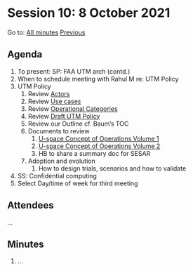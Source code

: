 # Session 10: 8 October 2021

Go to: [All minutes](../index.md) [Previous](./mom-0510.md)

## Agenda

1. To present: SP: FAA UTM arch (contd.)
1. When to schedule meeting with Rahul M re: UTM Policy
1. UTM Policy
	1. Review [Actors](../../../work-items/i05/#actors)
	1. Review [Use cases](../../../work-items/i05/#use-cases)
	1. Review [Operational Categories](https://utm-working-group.github.io/uarrg-risk/working-drafts/operational-categories/)
	1. Review [Draft UTM Policy]()
	1. Review our Outline cf. Baum’s TOC
	1. Documents to review
		1. [U-space Concept of Operations Volume 1](https://www.sesarju.eu/sites/default/files/documents/u-space/CORUS%20ConOps%20vol1.pdf)
		1. [U-space Concept of Operations Volume 2](https://www.sesarju.eu/sites/default/files/documents/u-space/CORUS%20ConOps%20vol2.pdf)
		1. HB to share a summary doc for SESAR
	1. Adoption and evolution
		1. How to design trials, scenarios and how to validate
1. SS: Confidential computing
1. Select Day/time of week for third meeting


## Attendees

...

## Minutes

1. ...
